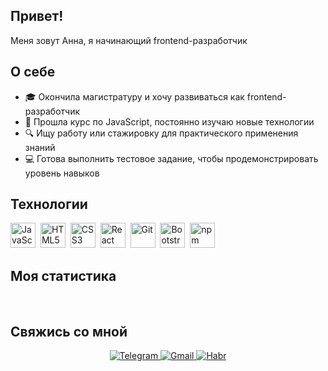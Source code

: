 ## Привет!

Меня зовут Анна, я начинающий frontend-разработчик

## О себе
- 🎓 Окончила магистратуру и хочу развиваться как frontend-разработчик
- 🌱 Прошла курс по JavaScript, постоянно изучаю новые технологии
- 🔍 Ищу работу или стажировку для практического применения знаний
- 💻 Готова выполнить тестовое задание, чтобы продемонстрировать уровень навыков

## Технологии

<img src="https://cdn.jsdelivr.net/gh/devicons/devicon/icons/javascript/javascript-original.svg" alt="JavaScript" width="40" height="40"/>&nbsp;
<img src="https://cdn.jsdelivr.net/gh/devicons/devicon/icons/html5/html5-original.svg" alt="HTML5" width="40" height="40"/>&nbsp;
<img src="https://cdn.jsdelivr.net/gh/devicons/devicon/icons/css3/css3-original.svg" alt="CSS3" width="40" height="40"/>&nbsp;
<img src="https://cdn.jsdelivr.net/gh/devicons/devicon/icons/react/react-original.svg" alt="React" width="40" height="40"/>&nbsp;
<img src="https://cdn.jsdelivr.net/gh/devicons/devicon/icons/git/git-original.svg" alt="Git" width="40" height="40"/>&nbsp;
<img src="https://cdn.jsdelivr.net/gh/devicons/devicon/icons/bootstrap/bootstrap-original.svg" alt="Bootstrap" width="40" height="40"/>&nbsp;
<img src="https://cdn.jsdelivr.net/gh/devicons/devicon/icons/npm/npm-original-wordmark.svg" alt="npm" width="40" height="40"/>&nbsp;

## Моя статистика

<div id="stat" align="center">
    <img src="https://github-profile-summary-cards.vercel.app/api/cards/profile-details?username=c2h602&theme=default" alt=""/>
    <img src="https://github-profile-summary-cards.vercel.app/api/cards/most-commit-language?username=c2h602&theme=default" alt=""/>
    <img src="https://github-profile-summary-cards.vercel.app/api/cards/stats?username=c2h602&theme=default" alt=""/>
</div>

## Свяжись со мной
<div id="socials" align="center">
  <a href="https://t.me/c2h6o2">
    <img src="https://img.shields.io/badge/Telegram-blue?style=for-the-badge&logo=telegram&logoColor=white" alt="Telegram"/>
  </a>
  <a href="mailto:cup.cakejr247@gmail.com">
    <img src="https://img.shields.io/badge/Gmail-blue?style=for-the-badge&logo=gmail&logoColor=white" alt="Gmail"/>
  </a>
  <a href="https://career.habr.com/c2h6o2">
    <img src="https://img.shields.io/badge/Habr-blue?style=for-the-badge&logo=habr&logoColor=white" alt="Habr"/>
  </a>
</div>
